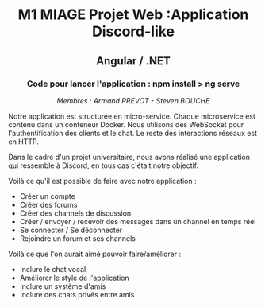 <h1 align="center"> M1 MIAGE Projet Web :Application Discord-like </h1>
<h2 align="center"> Angular / .NET </h2>
<h3 align="center"> Code pour lancer l'application : <strong>npm install > ng serve</strong> </h3>

<p align="center"><i>Membres : Armand PREVOT - Steven BOUCHE</i></p>

Notre application est structurée en micro-service.
Chaque microservice est contenu dans un conteneur Docker.
Nous utilisons des WebSocket pour l'authentification des clients et le chat. Le reste des interactions réseaux est en HTTP.

Dans le cadre d'un projet universitaire, nous avons réalisé une application qui ressemble à Discord, en tous cas c'était notre objectif.

Voilà ce qu'il est possible de faire avec notre application :
  - Créer un compte
  - Créer des forums
  - Créer des channels de discussion
  - Créer / envoyer / recevoir des messages dans un channel en temps réel
  - Se connecter / Se déconnecter
  - Rejoindre un forum et ses channels
 
 Voilà ce que l'on aurait aimé pouvoir faire/améliorer : 
  - Inclure le chat vocal
  - Améliorer le style de l'application
  - Inclure un système d'amis
  - Inclure des chats privés entre amis

